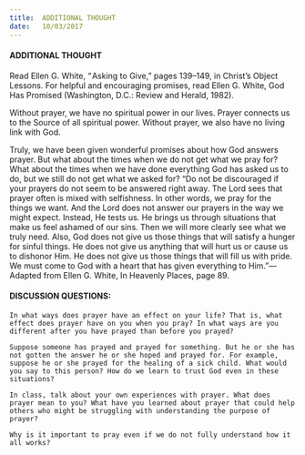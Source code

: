 ```yaml
---
title:  ADDITIONAL THOUGHT
date:   10/03/2017
---
```


#### ADDITIONAL THOUGHT

Read Ellen G. White, “ Asking to Give,” pages 139–149, in Christ’s Object Lessons. For helpful and encouraging promises, read Ellen G. White, God Has Promised (Washington, D.C.: Review and Herald, 1982).

Without prayer, we have no spiritual power in our lives. Prayer connects us to the Source of all spiritual power. Without prayer, we also have no living link with God.

Truly, we have been given wonderful promises about how God answers prayer. But what about the times when we do not get what we pray for? What about the times when we have done everything God has asked us to do, but we still do not get what we asked for? “Do not be discouraged if your prayers do not seem to be answered right away. The Lord sees that prayer often is mixed with selfishness. In other words, we pray for the things we want. And the Lord does not answer our prayers in the way we might expect. Instead, He tests us. He brings us through situations that make us feel ashamed of our sins. Then we will more clearly see what we truly need. Also, God does not give us those things that will satisfy a hunger for sinful things. He does not give us anything that will hurt us or cause us to dishonor Him. He does not give us those things that will fill us with pride. We must come to God with a heart that has given everything to Him.”—Adapted from Ellen G. White, In Heavenly Places, page 89.

#### DISCUSSION QUESTIONS:

`In what ways does prayer have an effect on your life? That is, what effect does prayer have on you when you pray? In what ways are you different after you have prayed than before you prayed?` 

`Suppose someone has prayed and prayed for something. But he or she has not gotten the answer he or she hoped and prayed for. For example, suppose he or she prayed for the healing of a sick child. What would you say to this person? How do we learn to trust God even in these situations?` 

`In class, talk about your own experiences with prayer. What does prayer mean to you? What have you learned about prayer that could help others who might be struggling with understanding the purpose of prayer?`

`Why is it important to pray even if we do not fully understand how it all works?`